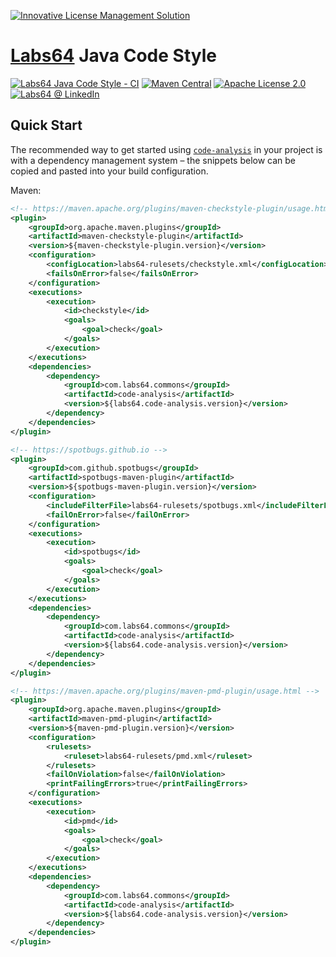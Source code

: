 <a href="https://netlicensing.io"><img src="https://netlicensing.io/img/netlicensing-stage-twitter.jpg" alt="Innovative License Management Solution"></a>

# [Labs64](https://www.labs64.com) Java Code Style

[![Labs64 Java Code Style - CI](https://github.com/Labs64/code-analysis/actions/workflows/code-analysis-ci.yml/badge.svg)](https://github.com/Labs64/code-analysis/actions/workflows/code-analysis-ci.yml)
[![Maven Central](https://maven-badges.herokuapp.com/maven-central/com.labs64.commons/code-analysis/badge.svg?style=flat)](https://maven-badges.herokuapp.com/maven-central/com.labs64.commons/code-analysis)
[![Apache License 2.0](https://img.shields.io/badge/License-Apache%202.0-blue.svg)](https://github.com/Labs64/code-analysis/blob/master/LICENSE)
[![Labs64 @ LinkedIn](https://img.shields.io/badge/Labs64-0077B5.svg?logo=LinkedIn)](https://www.linkedin.com/company/labs64-gmbh/)

## Quick Start

The recommended way to get started using [`code-analysis`](https://search.maven.org/#search%7Cga%7C1%7Cg%3A%22com.labs64.commons%22) in your project is with a dependency management system – the snippets below can be copied and pasted into your build configuration.

Maven:
```xml
<!-- https://maven.apache.org/plugins/maven-checkstyle-plugin/usage.html -->
<plugin>
    <groupId>org.apache.maven.plugins</groupId>
    <artifactId>maven-checkstyle-plugin</artifactId>
    <version>${maven-checkstyle-plugin.version}</version>
    <configuration>
        <configLocation>labs64-rulesets/checkstyle.xml</configLocation>
        <failsOnError>false</failsOnError>
    </configuration>
    <executions>
        <execution>
            <id>checkstyle</id>
            <goals>
                <goal>check</goal>
            </goals>
        </execution>
    </executions>
    <dependencies>
        <dependency>
            <groupId>com.labs64.commons</groupId>
            <artifactId>code-analysis</artifactId>
            <version>${labs64.code-analysis.version}</version>
        </dependency>
    </dependencies>
</plugin>

<!-- https://spotbugs.github.io -->
<plugin>
    <groupId>com.github.spotbugs</groupId>
    <artifactId>spotbugs-maven-plugin</artifactId>
    <version>${spotbugs-maven-plugin.version}</version>
    <configuration>
        <includeFilterFile>labs64-rulesets/spotbugs.xml</includeFilterFile>
        <failOnError>false</failOnError>
    </configuration>
    <executions>
        <execution>
            <id>spotbugs</id>
            <goals>
                <goal>check</goal>
            </goals>
        </execution>
    </executions>
    <dependencies>
        <dependency>
            <groupId>com.labs64.commons</groupId>
            <artifactId>code-analysis</artifactId>
            <version>${labs64.code-analysis.version}</version>
        </dependency>
    </dependencies>
</plugin>

<!-- https://maven.apache.org/plugins/maven-pmd-plugin/usage.html -->
<plugin>
    <groupId>org.apache.maven.plugins</groupId>
    <artifactId>maven-pmd-plugin</artifactId>
    <version>${maven-pmd-plugin.version}</version>
    <configuration>
        <rulesets>
            <ruleset>labs64-rulesets/pmd.xml</ruleset>
        </rulesets>
        <failOnViolation>false</failOnViolation>
        <printFailingErrors>true</printFailingErrors>
    </configuration>
    <executions>
        <execution>
            <id>pmd</id>
            <goals>
                <goal>check</goal>
            </goals>
        </execution>
    </executions>
    <dependencies>
        <dependency>
            <groupId>com.labs64.commons</groupId>
            <artifactId>code-analysis</artifactId>
            <version>${labs64.code-analysis.version}</version>
        </dependency>
    </dependencies>
</plugin>
```

